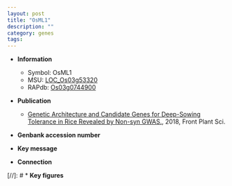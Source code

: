 ```yaml
---
layout: post
title: "OsML1"
description: ""
category: genes
tags: 
---
```


* **Information**  
    + Symbol: OsML1  
    + MSU: [LOC_Os03g53320](http://rice.plantbiology.msu.edu/cgi-bin/ORF_infopage.cgi?orf=LOC_Os03g53320)  
    + RAPdb: [Os03g0744900](http://rapdb.dna.affrc.go.jp/viewer/gbrowse_details/irgsp1?name=Os03g0744900)  

* **Publication**  
    + [Genetic Architecture and Candidate Genes for Deep-Sowing Tolerance in Rice Revealed by Non-syn GWAS.](http://www.ncbi.nlm.nih.gov/pubmed?term=Genetic+Architecture+and+Candidate+Genes+for+Deep-Sowing+Tolerance+in+Rice+Revealed+by+Non-syn+GWAS.%5BTitle%5D), 2018, Front Plant Sci.

* **Genbank accession number**  

* **Key message**  

* **Connection**  

[//]: # * **Key figures**  



